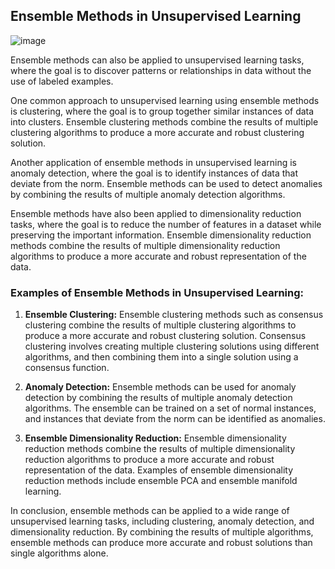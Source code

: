 ## Ensemble Methods in Unsupervised Learning
![image](https://github.com/fatihilhan42/Data_Science_Journey/assets/63750425/e2f55aae-8718-474c-bdc7-f308f622b879)


Ensemble methods can also be applied to unsupervised learning tasks, where the goal is to discover patterns or relationships in data without the use of labeled examples.

One common approach to unsupervised learning using ensemble methods is clustering, where the goal is to group together similar instances of data into clusters. Ensemble clustering methods combine the results of multiple clustering algorithms to produce a more accurate and robust clustering solution.

Another application of ensemble methods in unsupervised learning is anomaly detection, where the goal is to identify instances of data that deviate from the norm. Ensemble methods can be used to detect anomalies by combining the results of multiple anomaly detection algorithms.

Ensemble methods have also been applied to dimensionality reduction tasks, where the goal is to reduce the number of features in a dataset while preserving the important information. Ensemble dimensionality reduction methods combine the results of multiple dimensionality reduction algorithms to produce a more accurate and robust representation of the data.

### Examples of Ensemble Methods in Unsupervised Learning:

1. **Ensemble Clustering:** Ensemble clustering methods such as consensus clustering combine the results of multiple clustering algorithms to produce a more accurate and robust clustering solution. Consensus clustering involves creating multiple clustering solutions using different algorithms, and then combining them into a single solution using a consensus function.

2. **Anomaly Detection:** Ensemble methods can be used for anomaly detection by combining the results of multiple anomaly detection algorithms. The ensemble can be trained on a set of normal instances, and instances that deviate from the norm can be identified as anomalies.

3. **Ensemble Dimensionality Reduction:** Ensemble dimensionality reduction methods combine the results of multiple dimensionality reduction algorithms to produce a more accurate and robust representation of the data. Examples of ensemble dimensionality reduction methods include ensemble PCA and ensemble manifold learning.

In conclusion, ensemble methods can be applied to a wide range of unsupervised learning tasks, including clustering, anomaly detection, and dimensionality reduction. By combining the results of multiple algorithms, ensemble methods can produce more accurate and robust solutions than single algorithms alone.

